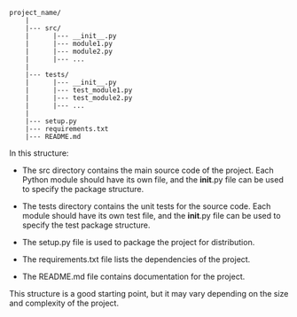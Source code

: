 ```
project_name/
    |
    |--- src/
    |      |--- __init__.py
    |      |--- module1.py
    |      |--- module2.py
    |      |--- ...
    |
    |--- tests/
    |      |--- __init__.py
    |      |--- test_module1.py
    |      |--- test_module2.py
    |      |--- ...
    |
    |--- setup.py
    |--- requirements.txt
    |--- README.md
```
In this structure:

* The src directory contains the main source code of the project. Each Python module should have its own file, and the __init__.py file can be used to specify the package structure.

* The tests directory contains the unit tests for the source code. Each module should have its own test file, and the __init__.py file can be used to specify the test package structure.

* The setup.py file is used to package the project for distribution.

* The requirements.txt file lists the dependencies of the project.

* The README.md file contains documentation for the project.

This structure is a good starting point, but it may vary depending on the size and complexity of the project.




